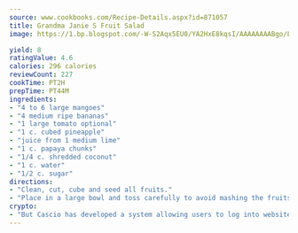 ```yaml
---
source: www.cookbooks.com/Recipe-Details.aspx?id=871057
title: Grandma Janie S Fruit Salad
image: https://1.bp.blogspot.com/-W-S2Aqx5EU0/YA2HxE8kqsI/AAAAAAAABgo/LNxJ2X_rvYgPNsplYMgQNjuwxaZ0e3pQQCLcBGAsYHQ/s320/17.png

yield: 8
ratingValue: 4.6
calories: 296 calories
reviewCount: 227
cookTime: PT2H
prepTime: PT44M
ingredients:
- "4 to 6 large mangoes"
- "4 medium ripe bananas"
- "1 large tomato optional"
- "1 c. cubed pineapple"
- "juice from 1 medium lime"
- "1 c. papaya chunks"
- "1/4 c. shredded coconut"
- "1 c. water"
- "1/2 c. sugar"
directions:
- "Clean, cut, cube and seed all fruits."
- "Place in a large bowl and toss carefully to avoid mashing the fruits."
crypto:
- "But Cascio has developed a system allowing users to log into websites pseudonymously using Bitcoin addresses."
---
```

